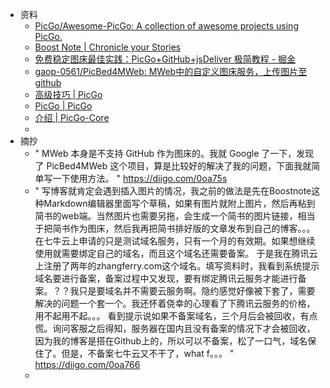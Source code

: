- 资料
	- [PicGo/Awesome-PicGo: A collection of awesome projects using PicGo.](https://github.com/PicGo/Awesome-PicGo)
	- [Boost Note | Chronicle your Stories](https://boostnote.io/)
	- [免费稳定图床最佳实践：PicGo+GitHub+jsDeliver 极简教程 - 掘金](https://juejin.cn/post/6922222194541985799)
	- [gaop-0561/PicBed4MWeb: MWeb中的自定义图床服务，上传图片至github](https://github.com/gaop-0561/PicBed4MWeb)
	- [高级技巧 | PicGo](https://picgo.github.io/PicGo-Doc/zh/guide/advance.html#%E5%91%BD%E4%BB%A4%E8%A1%8C%E4%B8%8A%E4%BC%A0)
	- [PicGo | PicGo](https://picgo.github.io/PicGo-Doc/zh/guide/)
	- [介绍 | PicGo-Core](https://picgo.github.io/PicGo-Core-Doc/zh/guide/)
	-
- 摘抄
	- "
	  MWeb 本身是不支持 GitHub 作为图床的。我就 Google 了一下，发现了 PicBed4MWeb 这个项目，算是比较好的解决了我的问题，下面我就简单写一下使用方法。
	  " https://diigo.com/0oa75s
	- "
	  写博客就肯定会遇到插入图片的情况，我之前的做法是先在Boostnote这种Markdown编辑器里面写个草稿，如果有图片就附上图片，然后再粘到简书的web端。当然图片也需要另拖，会生成一个简书的图片链接，相当于把简书作为图床，然后我再把简书排好版的文章发布到自己的博客。。。
	  在七牛云上申请的只是测试域名服务，只有一个月的有效期。如果想继续使用就需要绑定自己的域名，而且这个域名还需要备案。 于是我在腾讯云上注册了两年的zhangferry.com这个域名。填写资料时，我看到系统提示域名要进行备案，备案过程中又发现，要有绑定腾讯云服务才能进行备案。？？我只是要域名并不需要云服务啊。隐约感觉好像被下套了，需要解决的问题一个套一个。我还怀着侥幸的心理看了下腾讯云服务的价格，用不起用不起。。。 看到提示说如果不备案域名，三个月后会被回收，有点慌。询问客服之后得知，服务器在国内且没有备案的情况下才会被回收，因为我的博客是搭在Github上的，所以可以不备案，松了一口气，域名保住了。但是，不备案七牛云又不干了，what f。。。
	  " https://diigo.com/0oa766
	-